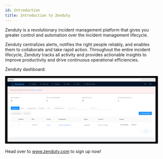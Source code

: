 ```yaml
---
id: Introduction
title: Introduction to Zenduty
---
```


Zenduty is a revolutionary incident management platform that gives you greater control and automation over the incident management lifecycle. 

Zenduty centralizes alerts, notifies the right people reliably, and enables them to collaborate and take rapid action. Throughout the entire incident lifecycle, Zenduty tracks all activity and provides actionable insights to improve productivity and drive continuous operational efficiencies.

Zenduty dashboard:

![](/img/dashboard.png)

Head over to www.zenduty.com to sign up now!
